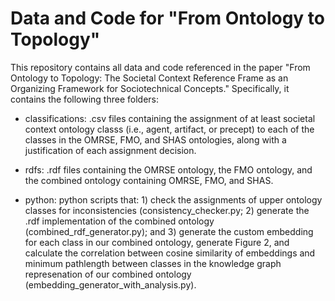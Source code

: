 # Data and Code for "From Ontology to Topology"

This repository contains all data and code referenced in the paper "From Ontology to Topology: The Societal Context Reference Frame as an Organizing Framework for Sociotechnical Concepts." Specifically, it contains the following three folders:

- classifications: .csv files containing the assignment of at least societal context ontology classs (i.e., agent, artifact, or precept) to each of the classes in the OMRSE, FMO, and SHAS ontologies, along with a justification of each assignment decision.

- rdfs: .rdf files containing the OMRSE ontology, the FMO ontology, and the combined ontology containing OMRSE, FMO, and SHAS.

- python: python scripts that: 1) check the assignments of upper ontology classes for inconsistencies (consistency_checker.py; 2) generate the .rdf implementation of the combined ontology (combined_rdf_generator.py); and 3) generate the custom embedding for each class in our combined ontology, generate Figure 2, and calculate the correlation between cosine similarity of embeddings and minimum pathlength between classes in the knowledge graph represenation of our combined ontology (embedding_generator_with_analysis.py).
